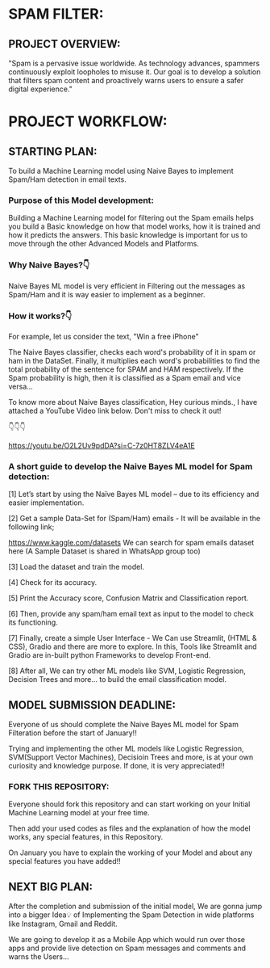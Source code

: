 # SPAM FILTER:
## PROJECT OVERVIEW:
"Spam is a pervasive issue worldwide. As technology advances, spammers continuously exploit loopholes to misuse it. Our goal is to develop a solution that filters spam content and proactively warns users to ensure a safer digital experience."

# PROJECT WORKFLOW:
## STARTING PLAN:
To build a Machine Learning model using Naive Bayes to implement Spam/Ham detection in email texts.

### Purpose of this Model development:
Building a Machine Learning model for filtering out the Spam emails helps you build a Basic knowledge on how that model works, how it is trained and how it predicts the answers.
This basic knowledge is important for us to move through the other Advanced Models and Platforms.

### Why Naive Bayes?👇
Naive Bayes ML model is very efficient in Filtering out the messages as Spam/Ham and it is way easier to implement as a beginner.

### How it works?👇
For example, let us consider the text, "Win a free iPhone"

The Naive Bayes classifier, checks each word's probability of it in spam or ham in the DataSet. Finally, it multiplies each word's probabilities to find the total probability of the sentence for SPAM and HAM respectively. If the Spam probability is high, then it is classified as a Spam email and vice versa...

To know more about Naive Bayes classification, Hey curious minds., I have attached a YouTube Video link below. Don't miss to check it out!

👇👇👇

<https://youtu.be/O2L2Uv9pdDA?si=C-7z0HT8ZLV4eA1E>

### A short guide to develop the Naive Bayes ML model for Spam detection:
[1] Let’s start by using the Naïve Bayes ML model – due to its efficiency and easier implementation.

[2] Get a sample Data-Set for (Spam/Ham) emails - It will be available in the following link;

<https://www.kaggle.com/datasets> We can search for spam emails dataset here (A Sample Dataset is shared in WhatsApp group too)

[3] Load the dataset and train the model.

[4] Check for its accuracy.

[5] Print the Accuracy score, Confusion Matrix and Classification report.

[6] Then, provide any spam/ham email text as input to the model to check its functioning.

[7] Finally, create a simple User Interface - We Can use Streamlit, (HTML & CSS), Gradio and there are more to explore. In this, Tools like Streamlit and Gradio are in-built python Frameworks to develop Front-end.

[8] After all, We can try other ML models like SVM, Logistic Regression, Decision Trees and more… to build the email classification model.

## MODEL SUBMISSION DEADLINE:
Everyone of us should complete the Naive Bayes ML model for Spam Filteration before the start of January!!

Trying and implementing the other ML models like Logistic Regression, SVM(Support Vector Machines), Decisioin Trees and more, is at your own curiosity and knowledge purpose. If done, it is very appreciated!!

### FORK THIS REPOSITORY:
Everyone should fork this repository and can start working on your Initial Machine Learning model at your free time. 

Then add your used codes as files and the explanation of how the model works, any special features, in this Repository. 

On January you have to explain the working of your Model and about any special features you have added!!

## NEXT BIG PLAN:
After the completion and submission of the initial model, We are gonna jump into a bigger Idea💡 of Implementing the Spam Detection in wide platforms like Instagram, Gmail and Reddit.

We are going to develop it as a Mobile App which would run over those apps and provide live detection on Spam messages and comments and warns the Users...
